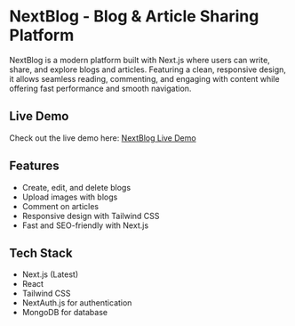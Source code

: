 # NextBlog - Blog & Article Sharing Platform
NextBlog is a modern platform built with Next.js where users can write, share, and explore blogs and articles. Featuring a clean, responsive design, it allows seamless reading, commenting, and engaging with content while offering fast performance and smooth navigation.

## Live Demo

Check out the live demo here: [NextBlog Live Demo](https://your-demo-link.com)

## Features

- Create, edit, and delete blogs
- Upload images with blogs
- Comment on articles
- Responsive design with Tailwind CSS
- Fast and SEO-friendly with Next.js

## Tech Stack

- Next.js (Latest)
- React
- Tailwind CSS
- NextAuth.js for authentication
- MongoDB for database
